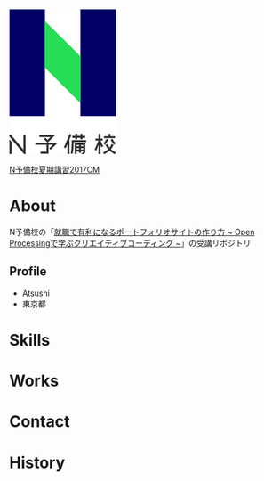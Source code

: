 ![N予備校のロゴ](fde20fd0-private.png)

<script type="application/javascript" src="https://embed.nicovideo.jp/watch/1500362884/script?w=640&h=360&from=3"></script><noscript><a href="https://www.nicovideo.jp/watch/1500362884?from=3">N予備校夏期講習2017CM</a></noscript>

# About
N予備校の「[就職で有利になるポートフォリオサイトの作り方
~ Open Processingで学ぶクリエイティブコーディング ~](https://www.nnn.ed.nico/contents/guides/3835)」の受講リポジトリ

## Profile
- Atsushi
- 東京都

# Skills

# Works

# Contact

# History
